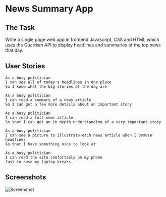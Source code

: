News Summary App
=================

The Task
-----

Write a single page web app in frontend Javascript, CSS and HTML which uses the Guardian API to display headlines and summaries of the top news that day.

## User Stories

```
As a busy politician
I can see all of today's headlines in one place
So I know what the big stories of the day are
```

```
As a busy politician
I can read a summary of a news article
So I can get a few more details about an important story
```

```
As a busy politician
I can read a full news article
So that I can get an in depth understanding of a very important story
```

```
As a busy politician
I can see a picture to illustrate each news article when I browse headlines
So that I have something nice to look at
```

```
As a busy politician
I can read the site comfortably on my phone
Just in case my laptop breaks
```

Screenshots
-----
![Screenshot](
http://i.imgur.com/uMSMqz3.png
)

